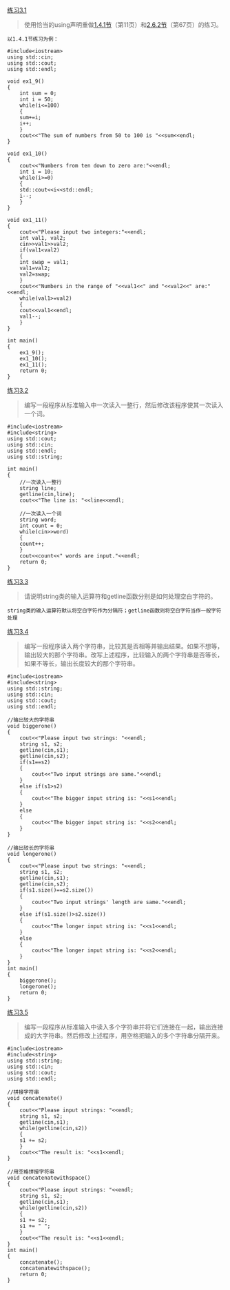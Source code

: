[练习3.1](https://github.com/CharlesHe21/Cpp-Primer-Exercises-5th-ed/blob/master/ch03/ex3_1.cpp)

>使用恰当的using声明重做[1.4.1节](https://github.com/CharlesHe21/Cpp-Primer-Exercises-5th-ed/blob/master/ch01/README.md)（第11页）和[2.6.2节](https://github.com/CharlesHe21/Cpp-Primer-Exercises-5th-ed/blob/master/ch02/README.md)（第67页）的练习。

    以1.4.1节练习为例：
```
#include<iostream>
using std::cin;
using std::cout;
using std::endl;

void ex1_9()
{
    int sum = 0;
    int i = 50;
    while(i<=100)
    {
	sum+=i;
	i++;
    }
    cout<<"The sum of numbers from 50 to 100 is "<<sum<<endl;
}

void ex1_10()
{
    cout<<"Numbers from ten down to zero are:"<<endl;
    int i = 10;
    while(i>=0)
    {
	std::cout<<i<<std::endl;
	i--;
    }
}

void ex1_11()
{
    cout<<"Please input two integers:"<<endl;
    int val1, val2;
    cin>>val1>>val2;
    if(val1<val2)
    {
	int swap = val1;
	val1=val2;
	val2=swap;
    }
    cout<<"Numbers in the range of "<<val1<<" and "<<val2<<" are:"<<endl;
    while(val1>=val2)
    {
	cout<<val1<<endl;
	val1--;
    }
} 

int main()
{
    ex1_9();
    ex1_10();
    ex1_11();
    return 0;
}
```

[练习3.2](https://github.com/CharlesHe21/Cpp-Primer-Exercises-5th-ed/blob/master/ch03/ex3_2.cpp)

>编写一段程序从标准输入中一次读入一整行，然后修改该程序使其一次读入一个词。

```
#include<iostream>
#include<string>
using std::cout;
using std::cin;
using std::endl;
using std::string;

int main()
{
    //一次读入一整行
    string line;
    getline(cin,line);
    cout<<"The line is: "<<line<<endl;
	
    //一次读入一个词
    string word;
    int count = 0;
    while(cin>>word)
    {
	count++;
    }
    cout<<count<<" words are input."<<endl;
    return 0;
}
```

[练习3.3](#)

>请说明string类的输入运算符和getline函数分别是如何处理空白字符的。

    string类的输入运算符默认将空白字符作为分隔符；getline函数则将空白字符当作一般字符处理
    
[练习3.4](https://github.com/CharlesHe21/Cpp-Primer-Exercises-5th-ed/blob/master/ch03/ex3_4.cpp)

>编写一段程序读入两个字符串，比较其是否相等并输出结果。如果不想等，输出较大的那个字符串。改写上述程序，比较输入的两个字符串是否等长，如果不等长，输出长度较大的那个字符串。

```
#include<iostream>
#include<string>
using std::string;
using std::cin;
using std::cout;
using std::endl;

//输出较大的字符串
void biggerone()
{
    cout<<"Please input two strings: "<<endl;
    string s1, s2;
    getline(cin,s1);
    getline(cin,s2);
    if(s1==s2)
    {
        cout<<"Two input strings are same."<<endl;
    }
    else if(s1>s2)
    {
        cout<<"The bigger input string is: "<<s1<<endl;
    }
    else
    {
        cout<<"The bigger input string is: "<<s2<<endl;
    }
}

//输出较长的字符串
void longerone()
{
    cout<<"Please input two strings: "<<endl;
    string s1, s2;
    getline(cin,s1);
    getline(cin,s2);
    if(s1.size()==s2.size())
    {
        cout<<"Two input strings' length are same."<<endl;
    }
    else if(s1.size()>s2.size())
    {
        cout<<"The longer input string is: "<<s1<<endl;
    }
    else
    {
        cout<<"The longer input string is: "<<s2<<endl;
    }
}
int main()
{
    biggerone();
	longerone();
    return 0;
}
```

[练习3.5](https://github.com/CharlesHe21/Cpp-Primer-Exercises-5th-ed/blob/master/ch03/ex3_5.cpp)

>编写一段程序从标准输入中读入多个字符串并将它们连接在一起，输出连接成的大字符串。然后修改上述程序，用空格把输入的多个字符串分隔开来。

```
#include<iostream>
#include<string>
using std::string;
using std::cin;
using std::cout;
using std::endl;

//拼接字符串
void concatenate()
{
    cout<<"Please input strings: "<<endl;
    string s1, s2;
    getline(cin,s1);
    while(getline(cin,s2))
    {
	s1 += s2;
    }
    cout<<"The result is: "<<s1<<endl;
}

//用空格拼接字符串
void concatenatewithspace()
{
    cout<<"Please input strings: "<<endl;
    string s1, s2;
    getline(cin,s1);
    while(getline(cin,s2))
    {		
	s1 += s2;
	s1 += " ";
    }
    cout<<"The result is: "<<s1<<endl;
}
int main()
{
    concatenate();
    concatenatewithspace();
    return 0;
}
```
